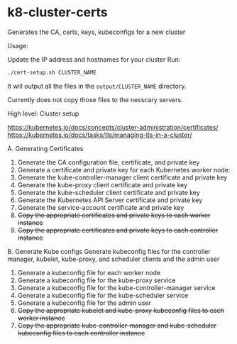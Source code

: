 # k8-cluster-certs
Generates the CA, certs, keys, kubeconfigs for a new cluster

Usage:

Update the IP address and hostnames for your cluster
Run:
```bash
./cert-setup.sh CLUSTER_NAME
```

It will output all the files in the ```output/CLUSTER_NAME``` directory.

Currently does not copy those files to the nesscary servers. 

High level: Cluster setup

https://kubernetes.io/docs/concepts/cluster-administration/certificates/
https://kubernetes.io/docs/tasks/tls/managing-tls-in-a-cluster/

A. Generating Certificates

1. Generate the CA configuration file, certificate, and private key
2. Generate a certificate and private key for each Kubernetes worker node:
3. Generate the kube-controller-manager client certificate and private key
4. Generate the kube-proxy client certificate and private key
5. Generate the kube-scheduler client certificate and private key
6. Generate the Kubernetes API Server certificate and private key
7. Generate the service-account certificate and private key
8. ~~Copy the appropriate certificates and private keys to each worker instance~~
9. ~~Copy the appropriate certificates and private keys to each controller instance~~

B. Generate Kube configs
    Generate kubeconfig files for the controller manager, kubelet, kube-proxy, and scheduler clients and the admin user

1. Generate a kubeconfig file for each worker node
2. Generate a kubeconfig file for the kube-proxy service
3. Generate a kubeconfig file for the kube-controller-manager service
4. Generate a kubeconfig file for the kube-scheduler service
5. Generate a kubeconfig file for the admin user
6. ~~Copy the appropriate kubelet and kube-proxy kubeconfig files to each worker instance~~
7. ~~Copy the appropriate kube-controller-manager and kube-scheduler kubeconfig files to each controller instance~~
